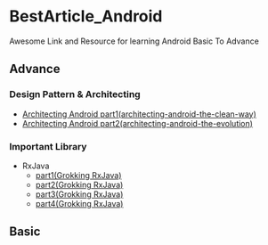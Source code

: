 # BestArticle_Android
Awesome Link and Resource for learning Android Basic To Advance

## Advance
### Design Pattern & Architecting
 * [Architecting Android part1(architecting-android-the-clean-way)](https://fernandocejas.com/2014/09/03/architecting-android-the-clean-way/)
 * [Architecting Android part2(architecting-android-the-evolution)](https://fernandocejas.com/2015/07/18/architecting-android-the-evolution/)
 
### Important Library
 * RxJava
   - [part1(Grokking RxJava)](https://blog.danlew.net/2014/09/15/grokking-rxjava-part-1/) 
   - [part2(Grokking RxJava)](https://blog.danlew.net/2014/09/15/grokking-rxjava-part-2/)
   - [part3(Grokking RxJava)](https://blog.danlew.net/2014/09/15/grokking-rxjava-part-3/)
   - [part4(Grokking RxJava)](https://blog.danlew.net/2014/09/15/grokking-rxjava-part-4/)
 
## Basic

